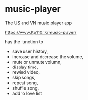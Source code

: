 # music-player

The US and VN music player app

https://www.ltp110.tk/music-player/

has the function to 
- save user history, 
- increase and decrease the volume, 
- mute or unmute volumn,
- display time, 
- rewind video, 
- skip songs, 
- repeat song, 
- shuffle song,
- add to love list
